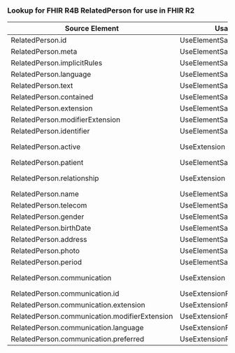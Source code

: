 ### Lookup for FHIR R4B RelatedPerson for use in FHIR R2

| Source Element | Usage | Target |
| -------------- | ----- | ------ |
| RelatedPerson.id | UseElementSameName | RelatedPerson.id |
| RelatedPerson.meta | UseElementSameName | RelatedPerson.meta |
| RelatedPerson.implicitRules | UseElementSameName | RelatedPerson.implicitRules |
| RelatedPerson.language | UseElementSameName | RelatedPerson.language |
| RelatedPerson.text | UseElementSameName | RelatedPerson.text |
| RelatedPerson.contained | UseElementSameName | RelatedPerson.contained |
| RelatedPerson.extension | UseElementSameName | RelatedPerson.extension |
| RelatedPerson.modifierExtension | UseElementSameName | RelatedPerson.modifierExtension |
| RelatedPerson.identifier | UseElementSameName | RelatedPerson.identifier |
| RelatedPerson.active | UseExtension | http://hl7.org/fhir/4.3/StructureDefinition/extension-RelatedPerson.active |
| RelatedPerson.patient | UseElementSameName | RelatedPerson.patient |
| RelatedPerson.relationship | UseExtension | http://hl7.org/fhir/4.3/StructureDefinition/extension-RelatedPerson.relationship |
| RelatedPerson.name | UseElementSameName | RelatedPerson.name |
| RelatedPerson.telecom | UseElementSameName | RelatedPerson.telecom |
| RelatedPerson.gender | UseElementSameName | RelatedPerson.gender |
| RelatedPerson.birthDate | UseElementSameName | RelatedPerson.birthDate |
| RelatedPerson.address | UseElementSameName | RelatedPerson.address |
| RelatedPerson.photo | UseElementSameName | RelatedPerson.photo |
| RelatedPerson.period | UseElementSameName | RelatedPerson.period |
| RelatedPerson.communication | UseExtension | http://hl7.org/fhir/4.3/StructureDefinition/extension-RelatedPerson.communication |
| RelatedPerson.communication.id | UseExtensionFromAncestor | - |
| RelatedPerson.communication.extension | UseExtensionFromAncestor | - |
| RelatedPerson.communication.modifierExtension | UseExtensionFromAncestor | - |
| RelatedPerson.communication.language | UseExtensionFromAncestor | - |
| RelatedPerson.communication.preferred | UseExtensionFromAncestor | - |
